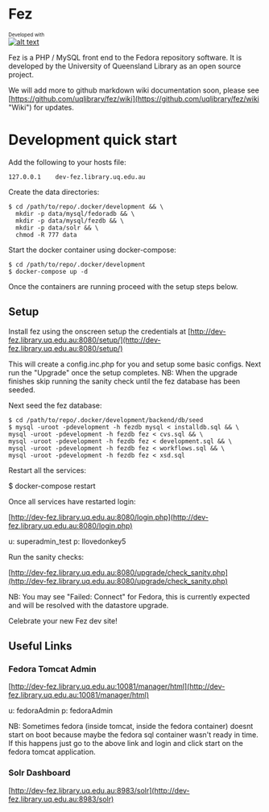 # Fez

<sub><sup>Developed with</sup></sub><br/>
[![alt text][2]][1]

  [1]: http://www.jetbrains.com/phpstorm/
  [2]: http://www.jetbrains.com/phpstorm/documentation/phpstorm_banners/phpstorm1/phpstorm468x60_violet.gif (Smart IDE for PHP development with HTML, CSS &amp; JavaScript support)
  
Fez is a PHP / MySQL front end to the Fedora repository software. It is developed by the University of Queensland Library 
as an open source project.

We will add more to github markdown wiki documentation soon, please see 
[https://github.com/uqlibrary/fez/wiki](https://github.com/uqlibrary/fez/wiki "Wiki") for updates.

# Development quick start

Add the following to your hosts file:

    127.0.0.1    dev-fez.library.uq.edu.au

Create the data directories:

    $ cd /path/to/repo/.docker/development && \
      mkdir -p data/mysql/fedoradb && \
      mkdir -p data/mysql/fezdb && \
      mkdir -p data/solr && \
      chmod -R 777 data
      
Start the docker container using docker-compose:

    $ cd /path/to/repo/.docker/development
    $ docker-compose up -d

Once the containers are running proceed with the setup steps below.

## Setup

Install fez using the onscreen setup the credentials at 
[http://dev-fez.library.uq.edu.au:8080/setup/](http://dev-fez.library.uq.edu.au:8080/setup/)

This will create a config.inc.php for you and setup some basic configs. Next run the "Upgrade" once the setup completes. 
NB: When the upgrade finishes skip running the sanity check until the fez database has been seeded.

Next seed the fez database:

    $ cd /path/to/repo/.docker/development/backend/db/seed
    $ mysql -uroot -pdevelopment -h fezdb mysql < installdb.sql && \
    mysql -uroot -pdevelopment -h fezdb fez < cvs.sql && \ 
    mysql -uroot -pdevelopment -h fezdb fez < development.sql && \ 
    mysql -uroot -pdevelopment -h fezdb fez < workflows.sql && \ 
    mysql -uroot -pdevelopment -h fezdb fez < xsd.sql


Restart all the services:
 
$ docker-compose restart

Once all services have restarted login:

[http://dev-fez.library.uq.edu.au:8080/login.php](http://dev-fez.library.uq.edu.au:8080/login.php) 

u: superadmin_test
p: Ilovedonkey5

Run the sanity checks:

[http://dev-fez.library.uq.edu.au:8080/upgrade/check_sanity.php](http://dev-fez.library.uq.edu.au:8080/upgrade/check_sanity.php)

NB: You may see "Failed: Connect" for Fedora, this is currently expected and will be resolved with the datastore upgrade.

Celebrate your new Fez dev site!

## Useful Links

### Fedora Tomcat Admin

[http://dev-fez.library.uq.edu.au:10081/manager/html](http://dev-fez.library.uq.edu.au:10081/manager/html)

u: fedoraAdmin
p: fedoraAdmin

NB: Sometimes fedora (inside tomcat, inside the fedora container) doesnt start on boot because maybe the fedora sql 
container wasn't ready in time. If this happens just go to the above link and login and click start on the fedora tomcat 
application.

### Solr Dashboard

[http://dev-fez.library.uq.edu.au:8983/solr](http://dev-fez.library.uq.edu.au:8983/solr)
